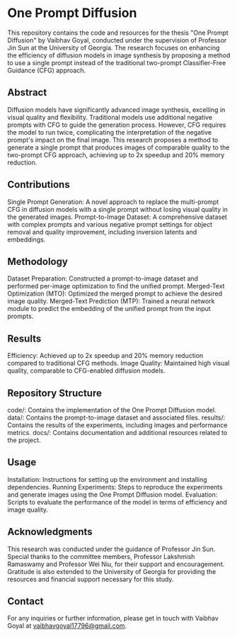 # One Prompt Diffusion

This repository contains the code and resources for the thesis "One Prompt Diffusion" by Vaibhav Goyal, conducted under the supervision of Professor Jin Sun at the University of Georgia. The research focuses on enhancing the efficiency of diffusion models in image synthesis by proposing a method to use a single prompt instead of the traditional two-prompt Classifier-Free Guidance (CFG) approach.

## Abstract

Diffusion models have significantly advanced image synthesis, excelling in visual quality and flexibility. Traditional models use additional negative prompts with CFG to guide the generation process. However, CFG requires the model to run twice, complicating the interpretation of the negative prompt's impact on the final image. This research proposes a method to generate a single prompt that produces images of comparable quality to the two-prompt CFG approach, achieving up to 2x speedup and 20% memory reduction.

## Contributions

Single Prompt Generation: A novel approach to replace the multi-prompt CFG in diffusion models with a single prompt without losing visual quality in the generated images.
Prompt-to-Image Dataset: A comprehensive dataset with complex prompts and various negative prompt settings for object removal and quality improvement, including inversion latents and embeddings.

## Methodology

Dataset Preparation: Constructed a prompt-to-image dataset and performed per-image optimization to find the unified prompt.
Merged-Text Optimization (MTO): Optimized the merged prompt to achieve the desired image quality.
Merged-Text Prediction (MTP): Trained a neural network module to predict the embedding of the unified prompt from the input prompts.

## Results

Efficiency: Achieved up to 2x speedup and 20% memory reduction compared to traditional CFG methods.
Image Quality: Maintained high visual quality, comparable to CFG-enabled diffusion models.

## Repository Structure

code/: Contains the implementation of the One Prompt Diffusion model.
data/: Contains the prompt-to-image dataset and associated files.
results/: Contains the results of the experiments, including images and performance metrics.
docs/: Contains documentation and additional resources related to the project.

## Usage

Installation: Instructions for setting up the environment and installing dependencies.
Running Experiments: Steps to reproduce the experiments and generate images using the One Prompt Diffusion model.
Evaluation: Scripts to evaluate the performance of the model in terms of efficiency and image quality.

## Acknowledgments

This research was conducted under the guidance of Professor Jin Sun. Special thanks to the committee members, Professor Lakshmish Ramaswamy and Professor Wei Niu, for their support and encouragement. Gratitude is also extended to the University of Georgia for providing the resources and financial support necessary for this study.

## Contact

For any inquiries or further information, please get in touch with Vaibhav Goyal at vaibhavgoyal17796@gmail.com.
